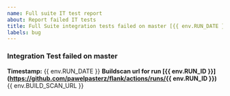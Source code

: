 ```yaml
---
name: Full suite IT test report
about: Report failed IT tests
title: Full Suite integration tests failed on master [{{ env.RUN_DATE }}]
labels: bug
---
```

### Integration Test failed on master 
**Timestamp:** {{ env.RUN_DATE }}
**Buildscan url for run [{{ env.RUN_ID }}](https://github.com/pawelpasterz/flank/actions/runs/{{ env.RUN_ID }})**
{{ env.BUILD_SCAN_URL }}
